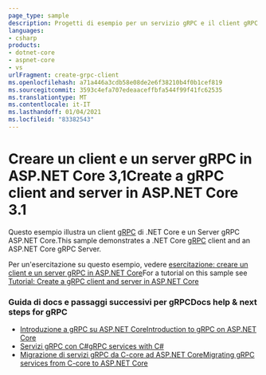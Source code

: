 ```yaml
---
page_type: sample
description: Progetti di esempio per un servizio gRPC e il client gRPC in ASP.NET Core.
languages:
- csharp
products:
- dotnet-core
- aspnet-core
- vs
urlFragment: create-grpc-client
ms.openlocfilehash: a71a446a3cdb58e08de2e6f38210b4f0b1cef819
ms.sourcegitcommit: 3593c4efa707edeaaceffbfa544f99f41fc62535
ms.translationtype: MT
ms.contentlocale: it-IT
ms.lasthandoff: 01/04/2021
ms.locfileid: "83382543"
---
```

# <a name="create-a-grpc-client-and-server-in-aspnet-core-31"></a><span data-ttu-id="1503e-102">Creare un client e un server gRPC in ASP.NET Core 3,1</span><span class="sxs-lookup"><span data-stu-id="1503e-102">Create a gRPC client and server in ASP.NET Core 3.1</span></span>

<span data-ttu-id="1503e-103">Questo esempio illustra un client [gRPC](https://grpc.io/docs/guides/) di .NET Core e un Server gRPC ASP.NET Core.</span><span class="sxs-lookup"><span data-stu-id="1503e-103">This sample demonstrates a .NET Core [gRPC](https://grpc.io/docs/guides/) client and an ASP.NET Core gRPC Server.</span></span>

<span data-ttu-id="1503e-104">Per un'esercitazione su questo esempio, vedere [esercitazione: creare un client e un server gRPC in ASP.NET Core](https://docs.microsoft.com/aspnet/core/tutorials/grpc/grpc-start?view=aspnetcore-3.1&tabs=visual-studio)</span><span class="sxs-lookup"><span data-stu-id="1503e-104">For a tutorial on this sample see [Tutorial: Create a gRPC client and server in ASP.NET Core](https://docs.microsoft.com/aspnet/core/tutorials/grpc/grpc-start?view=aspnetcore-3.1&tabs=visual-studio)</span></span>

### <a name="docs-help--next-steps-for-grpc"></a><span data-ttu-id="1503e-105">Guida di docs e passaggi successivi per gRPC</span><span class="sxs-lookup"><span data-stu-id="1503e-105">Docs help & next steps for gRPC</span></span>

* [<span data-ttu-id="1503e-106">Introduzione a gRPC su ASP.NET Core</span><span class="sxs-lookup"><span data-stu-id="1503e-106">Introduction to gRPC on ASP.NET Core</span></span>](https://docs.microsoft.com/aspnet/core/grpc/)
* [<span data-ttu-id="1503e-107">Servizi gRPC con C#</span><span class="sxs-lookup"><span data-stu-id="1503e-107">gRPC services with C#</span></span>](https://docs.microsoft.com/aspnet/core/grpc/basics/)
* [<span data-ttu-id="1503e-108">Migrazione di servizi gRPC da C-core ad ASP.NET Core</span><span class="sxs-lookup"><span data-stu-id="1503e-108">Migrating gRPC services from C-core to ASP.NET Core</span></span>](https://docs.microsoft.com/aspnet/core/grpc/migration/)